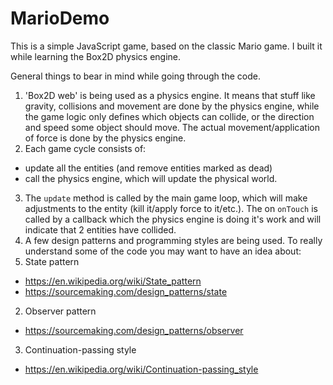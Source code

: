 # MarioDemo

This is a simple JavaScript game, based on the classic Mario game. I built it while learning the Box2D physics engine.

General things to bear in mind while going through the code.
1. 'Box2D web' is being used as a physics engine. It means that stuff like gravity, collisions and movement are done by the physics engine, while the game logic only defines which objects can collide, or the direction and speed some object should move. The actual movement/application of force is done by the physics engine.
2. Each game cycle consists of:
 * update all the entities (and remove entities marked as dead)
 * call the physics engine, which will update the physical world.
3. The `update` method is called by the main game loop, which will make adjustments to the entity (kill it/apply force to it/etc.). The on `onTouch` is called by a callback which the physics engine is doing it's work and will indicate that 2 entities have collided.
4. A few design patterns and programming styles are being used. To really understand some of the code you may want to have an idea about:
 1. State pattern
  * https://en.wikipedia.org/wiki/State_pattern
  * https://sourcemaking.com/design_patterns/state
 2. Observer pattern
  * https://sourcemaking.com/design_patterns/observer
 3. Continuation-passing style
  * https://en.wikipedia.org/wiki/Continuation-passing_style
  
